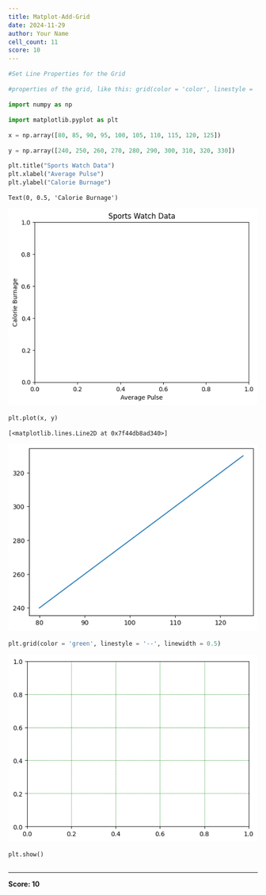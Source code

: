 ```yaml
---
title: Matplot-Add-Grid
date: 2024-11-29
author: Your Name
cell_count: 11
score: 10
---
```


```python
#Set Line Properties for the Grid
```


```python
#properties of the grid, like this: grid(color = 'color', linestyle = 'linestyle', linewidth = number).
```


```python
import numpy as np
```


```python
import matplotlib.pyplot as plt
```


```python
x = np.array([80, 85, 90, 95, 100, 105, 110, 115, 120, 125])
```


```python
y = np.array([240, 250, 260, 270, 280, 290, 300, 310, 320, 330])
```


```python
plt.title("Sports Watch Data")
plt.xlabel("Average Pulse")
plt.ylabel("Calorie Burnage")
```




    Text(0, 0.5, 'Calorie Burnage')




    
![png](matplot-add-grid_files/matplot-add-grid_6_1.png)
    



```python
plt.plot(x, y)
```




    [<matplotlib.lines.Line2D at 0x7f44db8ad340>]




    
![png](matplot-add-grid_files/matplot-add-grid_7_1.png)
    



```python
plt.grid(color = 'green', linestyle = '--', linewidth = 0.5)
```


    
![png](matplot-add-grid_files/matplot-add-grid_8_0.png)
    



```python
plt.show()
```


```python

```


---
**Score: 10**
